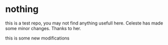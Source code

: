 nothing
=======
this is a test repo, you may not find anything usefull here.
Celeste has made some minor changes. Thanks to her.


this is some new modifications
